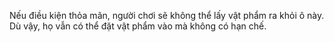 Nếu điều kiện thỏa mãn, người chơi sẽ không thể lấy vật phẩm ra khỏi ô này. Dù vậy, họ vẫn có thể đặt vật phẩm vào mà không có hạn chế.